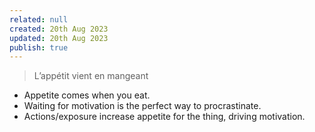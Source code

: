 ```yaml
---
related: null
created: 20th Aug 2023
updated: 20th Aug 2023
publish: true
---
```


> L’appétit vient en mangeant

- Appetite comes when you eat.
- Waiting for motivation is the perfect way to procrastinate.
- Actions/exposure increase appetite for the thing, driving motivation.